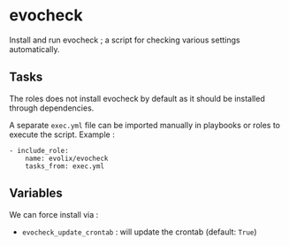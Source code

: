 # evocheck

Install and run evocheck ; a script for checking various settings automatically.

## Tasks

The roles does not install evocheck by default as it should be installed through dependencies.

A separate `exec.yml` file can be imported manually in playbooks or roles to execute the script. Example :

```
- include_role:
    name: evolix/evocheck
    tasks_from: exec.yml
```
## Variables

We can force install via :
* `evocheck_update_crontab` : will update the crontab (default: `True`)
